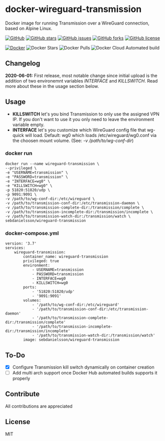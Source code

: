 # docker-wireguard-transmission
Docker image for running Transmission over a WireGuard connection, based on Alpine Linux.

[![GitHub](https://img.shields.io/badge/github-blue?style=flat&color=grey&logo=GitHub)](https://github.com/SebDanielsson/docker-wireguard-transmission)
[![GitHub stars](https://img.shields.io/github/stars/SebDanielsson/docker-wireguard-transmission?style=flat&color=blue&logo=github)](https://github.com/SebDanielsson/docker-wireguard-transmission/stargazers)
[![GitHub issues](https://img.shields.io/github/issues/SebDanielsson/docker-wireguard-transmission?style=flat&color=blue&logo=github)](https://github.com/SebDanielsson/docker-wireguard-transmission/issues)
[![GitHub forks](https://img.shields.io/github/forks/SebDanielsson/docker-wireguard-transmission?style=flat&color=blue&logo=github)](https://github.com/SebDanielsson/docker-wireguard-transmission/network)
[![GitHub license](https://img.shields.io/github/license/SebDanielsson/docker-wireguard-transmission?style=flat&color=blue&logo=github)](https://github.com/SebDanielsson/docker-wireguard-transmission/blob/master/LICENSE)

[![Docker](https://img.shields.io/badge/docker-blue?style=flat&color=grey&logo=docker)](https://hub.docker.com/r/sebdanielsson/wireguard-transmission)
![Docker Stars](https://img.shields.io/docker/stars/sebdanielsson/wireguard-transmission?style=flat&color=blue&logo=docker&label=stars)
![Docker Pulls](https://img.shields.io/docker/pulls/sebdanielsson/wireguard-transmission?style=flat&color=blue&logo=docker&label=pulls)
![Docker Cloud Automated build](https://img.shields.io/docker/cloud/automated/sebdanielsson/wireguard-transmission?style=flat&color=blue&logo=docker&label=build)

## Changelog
**2020-06-01:** First release, most notable change since initial upload is the addition of two environemnt variables *INTERFACE* and *KILLSWITCH*. Read more about these in the usage section below.

## Usage
* **KILLSWITCH** let's you bind Transmission to only use the assigned VPN IP. If you don't want to use it you only need to leave the environment variable empty.
* **INTERFACE** let's you customize which WireGuard config file that wg-quick will load. Default: wg0 which loads /etc/wireguard/wg0.conf via the choosen mount volume. (See: *-v /path/to/wg-conf-dir*)

### docker run
```
docker run --name wireguard-transmission \
--privileged \
-e "USERNAME=transmission" \
-e "PASSWORD=transmission" \
-e "INTERFACE=wg0" \
-e "KILLSWITCH=wg0" \
-p 51820:51820/udp \
-p 9091:9091 \
-v /path/to/wg-conf-dir:/etc/wireguard \
-v /path/to/transmission-conf-dir:/etc/transmission-daemon \
-v /path/to/transmission-complete-dir:/transmission/complete \
-v /path/to/transmission-incomplete-dir:/transmission/incomplete \
-v /path/to/transmission-watch-dir:/transmission/watch \
sebdanielsson/wireguard-transmission
```

### docker-compose.yml
```
version: '3.7'
services:
    wireguard-transmission:
        container_name: wireguard-transmission
        privileged: true
        environment:
            - USERNAME=transmission
            - PASSWORD=transmission
            - INTERFACE=wg0
            - KILLSWITCH=wg0
        ports:
            - '51820:51820/udp'
            - '9091:9091'
        volumes:
            - '/path/to/wg-conf-dir:/etc/wireguard'
            - '/path/to/transmission-conf-dir:/etc/transmission-daemon'
            - '/path/to/transmission-complete-dir:/transmission/complete'
            - '/path/to/transmission-incomplete-dir:/transmission/incomplete'
            - '/path/to/transmission-watch-dir:/transmission/watch'
        image: sebdanielsson/wireguard-transmission
```

## To-Do
- [x] Configure Transmission kill switch dynamically on container creation
- [ ] Add multi arch support once Docker Hub automated builds supports it properly

## Contribute
All contributions are appreciated

## License
MIT
